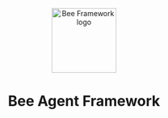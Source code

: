 <p align="center">
  <picture>
    <source media="(prefers-color-scheme: dark)" srcset="https://raw.githubusercontent.com/michael-desmond/icon-test/refs/heads/main/docs/assets/BeeAI_Profile_388x388_Plain_dark.svg">
    <source media="(prefers-color-scheme: light)" srcset="https://raw.githubusercontent.com/michael-desmond/icon-test/refs/heads/main/docs/assets/BeeAI_Profile_388x388_Plain_light.svg">
    <img alt="Bee Framework logo" height="128">
  </picture>
  <h1 align="center">Bee Agent Framework</h1>
</p>

